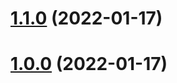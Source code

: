 # [1.1.0](https://github.com/ochilliam/side-project-template/compare/v0.2.1...v1.1.0) (2022-01-17)

# [1.0.0](https://github.com/ochilliam/side-project-template/compare/v0.2.1...v1.0.0) (2022-01-17)
